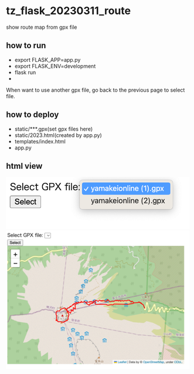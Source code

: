 # tz_flask_20230311_route
show route map from gpx file

## how to run 
* export FLASK_APP=app.py
* export FLASK_ENV=development
* flask run
* 
When want to use another gpx file, go back to the previous page to select file.

## how to deploy
* static/***.gpx(set gpx files here)
* static/2023.html(created by app.py)
* templates/index.html
* app.py

## html view
<img src='route1.png' width='500'><br>
<img src='route2.png' width='500'>

